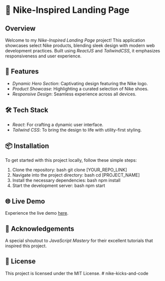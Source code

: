 # 🚀 Nike-Inspired Landing Page

## Overview

Welcome to my _Nike-Inspired Landing Page_ project! This application showcases select Nike products, blending sleek design with modern web development practices. Built using _ReactJS_ and _TailwindCSS_, it emphasizes responsiveness and user experience.

## 🌟 Features

-   _Dynamic Hero Section_: Captivating design featuring the Nike logo.
-   _Product Showcase_: Highlighting a curated selection of Nike shoes.
-   _Responsive Design_: Seamless experience across all devices.

## 🛠️ Tech Stack

-   _React_: For crafting a dynamic user interface.
-   _Tailwind CSS_: To bring the design to life with utility-first styling.

## 📦 Installation

To get started with this project locally, follow these simple steps:

1. Clone the repository:
   bash
   git clone [YOUR_REPO_LINK]
2. Navigate into the project directory:
   bash
   cd [PROJECT_NAME]
3. Install the necessary dependencies:
   bash
   npm install
4. Start the development server:
   bash
   npm start

## 🌐 Live Demo

Experience the live demo [here](YOUR_LIVE_DEMO_LINK).

## 🎉 Acknowledgements

A special shoutout to _JavaScript Mastery_ for their excellent tutorials that inspired this project.

## 📄 License

This project is licensed under the MIT License.
#   n i k e - k i c k s - a n d - c o d e 
 
 
